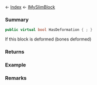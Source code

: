← [Index](Api-Index) ← [IMySlimBlock](VRage.Game.ModAPI.Ingame.IMySlimBlock)

### Summary

```csharp
public virtual bool HasDeformation { ; }
```

If this block is deformed (bones deformed)

### Returns

### Example

### Remarks

